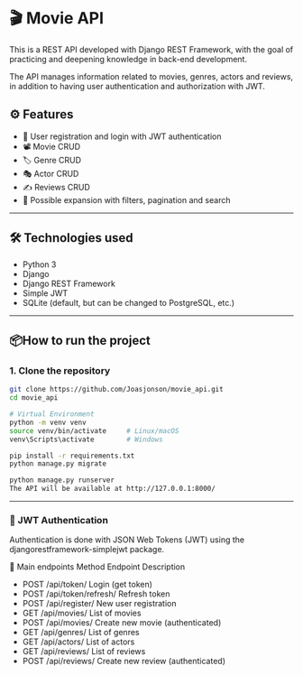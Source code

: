 # 🎬 Movie API

This is a REST API developed with Django REST Framework, with the goal of practicing and deepening knowledge in back-end development.

The API manages information related to movies, genres, actors and reviews, in addition to having user authentication and authorization with JWT.

## ⚙️ Features

- 🔐 User registration and login with JWT authentication
- 📽️ Movie CRUD
- 🏷️ Genre CRUD
- 🎭 Actor CRUD
- ✍️ Reviews CRUD
- 🔎 Possible expansion with filters, pagination and search
---

## 🛠️ Technologies used

- Python 3
- Django
- Django REST Framework
- Simple JWT
- SQLite (default, but can be changed to PostgreSQL, etc.)

---

## 📦How to run the project

### 1. Clone the repository
``` bash
git clone https://github.com/Joasjonson/movie_api.git
cd movie_api

# Virtual Environment
python -m venv venv
source venv/bin/activate     # Linux/macOS
venv\Scripts\activate        # Windows

pip install -r requirements.txt
python manage.py migrate

python manage.py runserver
The API will be available at http://127.0.0.1:8000/
```

---

### 🔐 JWT Authentication
Authentication is done with JSON Web Tokens (JWT) using the djangorestframework-simplejwt package.

🔄 Main endpoints
Method Endpoint Description
- POST /api/token/ Login (get token)
- POST /api/token/refresh/ Refresh token
- POST /api/register/ New user registration
- GET /api/movies/ List of movies
- POST /api/movies/ Create new movie (authenticated)
- GET /api/genres/ List of genres
- GET /api/actors/ List of actors
- GET /api/reviews/ List of reviews
- POST /api/reviews/ Create new review (authenticated)

